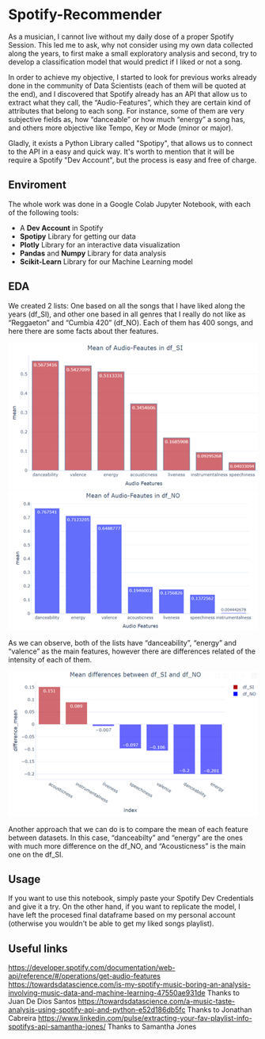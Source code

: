 # Spotify-Recommender

  As a musician, I cannot live without my daily dose of a proper Spotify Session. This led me to ask, why not consider using my own data collected along the years, to first make a small exploratory analysis and second, try to develop a classification model that would predict if I liked or not a song.

  In order to achieve my objective, I started to look for previous works already done in the community of Data Scientists (each of them will be quoted at the end), and I discovered that Spotify already has an API that allow us to extract what they call, the “Audio-Features”, which they are certain kind of attributes that belong to each song. For instance, some of them are very subjective fields as, how “danceable” or how much “energy” a song has, and others more objective like Tempo, Key or Mode (minor or major).
  
  Gladly, it exists a Python Library called "Spotipy", that allows us to connect to the API in a easy and quick way. It's worth to mention that it will be require a Spotify "Dev Account", but the process is easy and free of charge.
  
 ## Enviroment
 
 The whole work was done in a Google Colab Jupyter Notebook, with each of the following tools:
 
- A **Dev Account** in Spotify
- **Spotipy** Library for getting our data
-	**Plotly** Library for an interactive data visualization
-	**Pandas** and **Numpy** Library for data analysis
-	**Scikit-Learn** Library for our Machine Learning model

## EDA
  
  We created 2 lists: One based on all the songs that I have liked along the years (df_SI), and other one based in all genres that I really do not like as “Reggaeton” and “Cumbia 420” (df_NO).  Each of them has 400 songs, and here there are some facts about ther features.
    
  ![alt text](https://github.com/agonzalezramos/Spotify-Recommender/blob/main/img1.png?raw=true)
  ![alt text](https://github.com/agonzalezramos/Spotify-Recommender/blob/main/img2.png?raw=true)
  
  As we can observe, both of the lists have “danceability”, “energy” and “valence” as the main features, however there are differences related of the intensity of each of them.

  ![alt text](https://github.com/agonzalezramos/Spotify-Recommender/blob/main/img3.png?raw=true)
  
  Another approach that we can do is to compare the mean of each feature between datasets. In this case, “danceabilty” and “energy”  are the ones with much more difference on the df_NO, and “Acousticness” is the main one on the df_SI. 

 ## Usage
 
If you want to use this notebook, simply paste your Spotify Dev Credentials and give it a try.
On the other hand, if you want to replicate the model, I have left the procesed final dataframe based on my personal account (otherwise you wouldn't be able to get my liked songs playlist).

## Useful links

https://developer.spotify.com/documentation/web-api/reference/#/operations/get-audio-features
https://towardsdatascience.com/is-my-spotify-music-boring-an-analysis-involving-music-data-and-machine-learning-47550ae931de Thanks to Juan De Dios Santos
https://towardsdatascience.com/a-music-taste-analysis-using-spotify-api-and-python-e52d186db5fc  Thanks to Jonathan Cabreira
https://www.linkedin.com/pulse/extracting-your-fav-playlist-info-spotifys-api-samantha-jones/ Thanks to Samantha Jones
